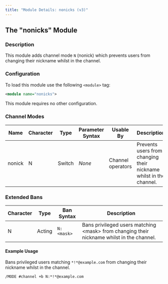 ```yaml
---
title: "Module Details: nonicks (v3)"
---
```


## The "nonicks" Module

### Description

This module adds channel mode `N` (nonick) which prevents users from changing their nickname whilst in the channel.

### Configuration

To load this module use the following `<module>` tag:

```xml
<module name="nonicks">
```

This module requires no other configuration.

### Channel Modes

Name   | Character | Type   | Parameter Syntax | Usable By         | Description
------ | --------- | ------ | ---------------- | ----------------- | -----------
nonick | N         | Switch | *None*           | Channel operators | Prevents users from changing their nickname whilst in the channel.

### Extended Bans

Character | Type   | Ban Syntax | Description
--------- | ------ | ---------- | -----------
N         | Acting | `N:<mask>` | Bans privileged users matching &lt;mask&gt; from changing their nickname whilst in the channel.

#### Example Usage

Bans privileged users matching `*!*@example.com` from changing their nickname whilst in the channel.

```plaintext
/MODE #channel +b N:*!*@example.com
```
